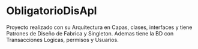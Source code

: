# ObligatorioDisApl
 Proyecto realizado con su Arquitectura en Capas, clases, interfaces y tiene Patrones de Diseño de Fabrica y Singleton. Ademas tiene la BD con Transacciones Logicas, permisos y Usuarios. 
